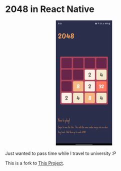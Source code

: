 # 2048 in React Native

<p align="center">
<img src="./screenshots/2048%20Screenshot.png" height="400" title="Screenshot">
</p>

Just wanted to pass time while I travel to university :P

This is a fork to [This Project](https://github.com/uragirii/two048).

